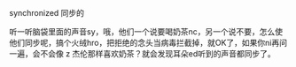 synchronized 同步的

听一听脑袋里面的声音sy，哦，他们一个说要喝奶茶nc，另一个说不要，怎么使他们同步呢，搞个火绒hro，把拒绝的念头当病毒拦截掉，就OK了，如果你ni再问一遍，会不会像 z 杰伦那样喜欢奶茶？就会发现耳朵ed听到的声音都同步了。